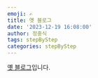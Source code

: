 ```yaml
---
emoji: ✍
title: 옛 블로그
date: '2023-12-19 16:08:00'
author: 정중식
tags: stepByStep
categories: stepByStep
---
```


[옛 블로그](https://wndtlr1024.github.io/)입니다.
